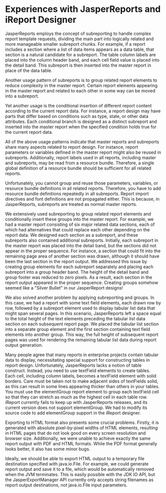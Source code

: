 # Experiences with JasperReports and iReport Designer
JasperReports employs the concept of subreporting to handle complex report template requests, dividing the main part into 
logically related and more manageable smaller subreport chunks. For example, if a report includes a section where a list 
of data items appears as a data table, that section is a natural candidate for a subreport. The table column labels are 
placed into the column header band, and each cell field value is placed into the detail band. This subreport is then 
inserted into the master report in place of the data table.

Another usage pattern of subreports is to group related report elements to reduce complexity in the master report. 
Certain report elements appearing in the master report and related to each other in some way can be moved into a 
subreport.

Yet another usage is the conditional insertion of different report content according to the current report data. For 
instance, a report design may have parts that differ based on conditions such as type, state, or other data attributes. 
Each conditional branch is designed as a distinct subreport and inserted into the master report when the specified 
condition holds true for the current report data.

All of the above usage patterns indicate that master reports and subreports share many aspects related to report design. 
For instance, report parameters or variables defined in the master report might also be reused in subreports. Additionally, 
report labels used in all reports, including master and subreports, may be read from a resource bundle. Therefore, a 
single global definition of a resource bundle should be sufficient for all related reports.

Unfortunately, you cannot group and reuse those parameters, variables, or resource bundle definitions in all related 
reports. Therefore, you have to add resource bundle definitions repeatedly in all subreports. Report import directives 
and font definitions are not propagated either. This is because, in JasperReports, subreports are treated as normal 
master reports.

We extensively used subreporting to group related report elements and conditionally insert these groups into the master 
report. For example, we had a master report consisting of six major related data sections, each of which had alternatives 
that could replace each other depending on the report data. We designed each section as a subreport, and these subreports 
also contained additional subreports. Initially, each subreport in the master report was placed into the detail band, but 
the sections did not appear in the proper sequence. For instance, a section that could fit into the remaining page area 
of another section was drawn, although it should have been the last section in the report output. We addressed this issue 
by creating group elements for each subreport separately and placing each subreport into a group header band. The height 
of the detail band and group footer was reduced to zero pixels. As a result, each section in the report output appeared 
in the proper sequence. Creating groups somehow seemed like a "Silver Bullet" in our JasperReport designs!

We also solved another problem by applying subreporting and groups. In this case, we had a report with some text field 
elements, each drawn row by row, followed by a subreport element used to display tabular list data that might span several 
pages. In this scenario, JasperReports left a space equal to the total height of the text elements preceding the tabular 
list data section on each subsequent report page. We placed the tabular list section into a separate group element and 
the first section containing text field elements into another group. This way, the full height of subsequent report pages 
was used for rendering the remaining tabular list data during report output generation.

Many people agree that many reports in enterprise projects contain tabular data to display, necessitating special support 
for constructing tables in report design. Unfortunately, JasperReports lacks a notion of table construct. Instead, you 
need to use textField elements to create tables. Each cell, including column labels, becomes a textField element with 
solid borders. Care must be taken not to make adjacent sides of textFields solid, as this can result in some lines 
appearing thicker than others in your tables. You must use the elementGroup report element to group each textField cell 
so that they can stretch as much as the highest cell in each table row. iReport currently fails to keep up with 
JasperReports releases, and its current version does not support elementGroup. We had to modify its source code to add 
elementGroup support in the iReport designer.

Exporting to HTML format also presents some crucial problems. Firstly, it is generated with absolute pixel-by-pixel 
widths of HTML elements, resulting in HTML pages that do not look good on every screen resolution and browser size. 
Additionally, we were unable to achieve exactly the same report output with PDF and HTML formats. While the PDF format 
generally looks better, it also has some minor bugs.

Ideally, we should be able to export HTML output to a temporary file destination specified with java.io.File. For example, we could generate report output and save it to a file, which would be automatically removed when the JVM terminates. This is easily possible with the JDK IO API, but the JasperExportManager API currently only accepts string filenames as report output destinations, not java.io.File input parameters.